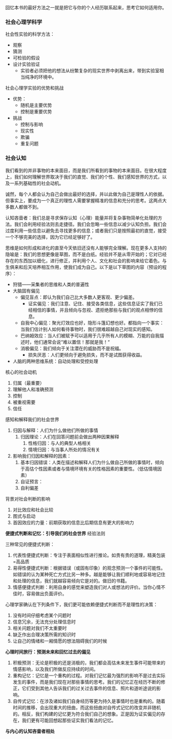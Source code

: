 回忆本书的最好方法之一就是把它与你的个人经历联系起来，思考它如何适用你。
### 社会心理学科学

社会性实验的科学方法：
- 观察
- 猜测
- 可检验的假设
- 设计实验验证
	- 实验者必须把他的想法从纷繁复杂的现实世界中剥离出来，带到实验室相当纯净的环境中。

社会心理学实验的优势和挑战
- 优势：
	- 随机是主要优势
	- 控制是重要优势
- 挑战
	- 控制与影响
	- 现实性
	- 欺骗
	- 重复问题

### 社会认知
我们看到的并非事物的本来面目，而是我们所看到的事物的本来面目。在很大程度上，我们如何理解世界取决于我们的直觉、我们的个性、我们感知世界的方式，以及一系列基础性的社会动机。

诚然，每个人都会认为自己会做出最好的选择，并以此做为自己是理性人的依据。但事实上，要成为一个真正的理性人需要掌握精准的信息和充分的思考。这两点大多数人都做不到。

认知吝啬者：我们总是寻求保存认知（心理）能量并将复杂事物简单化处理的方法。我们会利用经验法则去走捷径。我们会忽略一些信息以减少认知负担。我们会过度利用一些信息以避免去寻找更多的信息；或者我们只是按照最初的直觉，接受一个不够完美的选择，因为它已经足够好了。

思维是如何形成和进化的直至今天依旧还没有人能够完全理解。现在更多人支持的隐喻是：我们的思想更像是草图，而不是白纸。经验并不是从零开始的；它对已经存在的东西加以细化，进行修正，并利用个人、文化和社会的影响来给它着色。与生俱来和后天培养相互作用，使我们成为自己。以下是以下草图的内容（预设的程序）：
- 狩猎——采集者的思维和人类的普遍性
- 大脑固有偏见
	- 偏见盲点：即认为我们自己比大多数人更客观、更少偏差。
		- 证实偏见：我们注意、记住、接受各类信息，这些信息证实了我们已经相信的事情，并且倾向与忽视、遗拒绝那些与我们的观点相悖的信息。
	- 自我中心偏见：聚光灯效应也好，隐形斗篷幻想也好。都指向一个事实：当我们估计别人如何看待事物时，我们很难超越自己对现实的感知。
	- 巴纳姆效应：当人们被赋予可以适用于几乎所有人的模糊、万能的自我描述时，他们通常会说“难以置信！那就是我！“
	- 消极偏见：我们倾向于关注潜在的威胁而不是祝福。
		- 损失厌恶：人们更倾向于避免损失，而不是试图获得收益。
- 人脑的两种思维系统：自动处理和受控处理

核心的社会动机
1. 归属（最重要）
2. 理解他人和准确预测
3. 控制
4. 被重视需要
5. 信任

感知和解释我们的社会世界
1. 归因与解释：人们为什么做他们所做的事情
	1. 归因理论：人们在回答问题前会做出两种因果解释
		1. 性格归因：与人的典型人格相关
		2. 情境归因：与当事人所处的情况有关
2. 影响我们归因和解释的因素：
	1. 基本归因错误：人类在描述和解释人们为什么做自己所做的事情时，倾向于高估个性因素或者与情境环境有关的性格因素的重要性。（低估情境因素）
	2. 自证预言：
	3. 自利偏差

背景对社会判断的影响
1. 对比效应和社会比较
2. 图式与启动
3. 首因效应的力量：前期获取的信息比后期信息有更大的影响力

**便捷式判断和记忆：引导我们的社会世界**
经验法则

三种常见的便捷式判断：
1. 代表性便捷式判断：专注于表面相似性进行推论。如贵有贵的道理，精美包装=高品质
2. 易得性便捷式判断：根据错误（或固有印象）的观念预测一个事件的可能性。如错误的认为某种死亡方式比另一种多。越是能够让我们顺利地或容易地记住和处理的信息，我们就越容易倾向它是对的。做旧的书籍。
3. 情感便捷式判断：利用自身的感觉来塑造我们对人或想法的评价。当你心情不佳时，容易做出负面评价。

心理学家确认在下列条件下，我们更可能依赖便捷式判断而不是理性的决策：
1.  没有时间仔细考虑某个问题时
2. 信息冗余，无法充分处理信息时
3. 相关问题对我们不太重要时
4. 缺乏作出合理决策所需的知识时
5. 让自己的情绪和一厢情愿的想法阻碍我们的时候

**心理时间旅行：预测未来和回忆过去的偏见**
1. 积极预测：无论是积极的还是消极的，我们都会高估未来发生事件可能带来的情感影响，以及我们所做反应持续的时间。
2. 重构记忆：记忆是一个重构的过程。对我们记忆最为强烈的影响不是过去实际发生的事件，而是我们现在对那些事情的思考。我们的记忆正在经历不断的修正，它们受到其他人告诉我们的过关过去事件的信息、照片和道听途说的影响。
3. 自传式记忆：在涉及诸如我们自身经历等更为持久是事情时也是重构的。随着时间的推移，会出现重大的扭曲，而这些扭曲对自传式记忆的改变并非随机的。相反，我们构建的记忆更为符合我们自己的想象。正是因为证实偏见的存在，我们更有可能回想起那些证实我们看法的记忆。

**与内心的认知吝啬者相处**